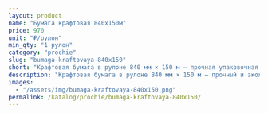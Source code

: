 ```yaml
---
layout: product
name: "Бумага крафтовая 840х150м"
price: 970
unit: "₽/рулон"
min_qty: "1 рулон"
category: "prochie"
slug: "bumaga-kraftovaya-840x150"
short: "Крафтовая бумага в рулоне 840 мм × 150 м — прочная упаковочная бумага натурального цвета. Подходит для упаковки товаров, посылок и защиты продукции при перевозке"
description: "Крафтовая бумага в рулоне 840 мм × 150 м — прочный и экологичный материал для упаковки товаров, посылок и продукции. Подходит для магазинов, маркетплейсов, складов и производственных предприятий. Используется для обёртывания, прокладок и защиты товара при транспортировке. Прочная, плотная, коричневого цвета. Купить оптом и в розницу. Самовывоз в Екатеринбурге, доставка по всей России."
images:
  - "/assets/img/bumaga-kraftovaya-840x150.png"
permalink: /katalog/prochie/bumaga-kraftovaya-840x150/
---
```

